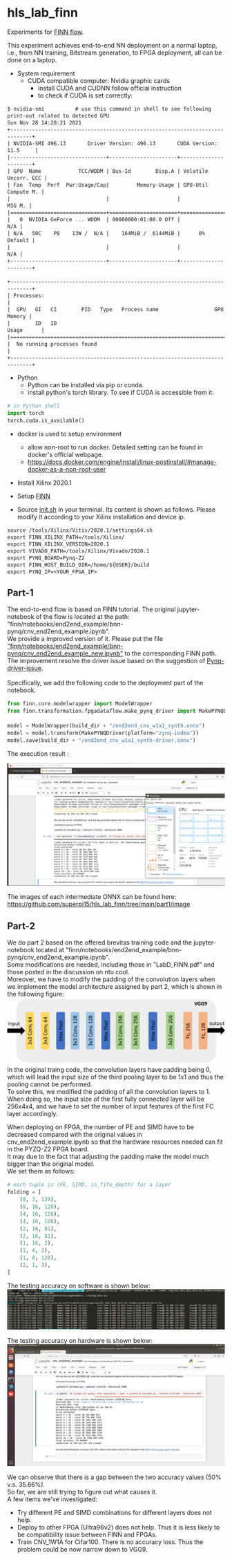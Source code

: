 # hls_lab_finn
Experiments for [FINN flow](https://github.com/Xilinx/finn). <br/>

This experiment achieves end-to-end NN deployment on a normal laptop, i.e., from NN training, Bitstream generation, to FPGA deployment, all can be done on a laptop. <br/>

* System requirement 
  * CUDA compatible computer: Nvidia graphic cards 
    * install CUDA and CUDNN follow official instruction 
    * to check if CUDA is set correctly:
```shell
$ nvidia-smi          # use this command in shell to see following print-out related to detected GPU
Sun Nov 28 14:28:21 2021
+-----------------------------------------------------------------------------+
| NVIDIA-SMI 496.13       Driver Version: 496.13       CUDA Version: 11.5     |
|-------------------------------+----------------------+----------------------+
| GPU  Name            TCC/WDDM | Bus-Id        Disp.A | Volatile Uncorr. ECC |
| Fan  Temp  Perf  Pwr:Usage/Cap|         Memory-Usage | GPU-Util  Compute M. |
|                               |                      |               MIG M. |
|===============================+======================+======================|
|   0  NVIDIA GeForce ... WDDM  | 00000000:01:00.0 Off |                  N/A |
| N/A   50C    P8    13W /  N/A |    164MiB /  6144MiB |      0%      Default |
|                               |                      |                  N/A |
+-------------------------------+----------------------+----------------------+

+-----------------------------------------------------------------------------+
| Processes:                                                                  |
|  GPU   GI   CI        PID   Type   Process name                  GPU Memory |
|        ID   ID                                                   Usage      |
|=============================================================================|
|  No running processes found                                                 |
+-----------------------------------------------------------------------------+
```
  * Python
    * Python can be installed via pip or conda. 
    * install python's torch library. To see if CUDA is accessible from it: 
```python
# in Python shell 
import torch
torch.cuda.is_available()
```
  * docker is used to setup environment 
    * allow non-root to run docker. Detailed setting can be found in docker's official webpage. 
    * https://docs.docker.com/engine/install/linux-postinstall/#manage-docker-as-a-non-root-user 
  * Install Xilinx 2020.1 
  * Setup [FINN](https://finn.readthedocs.io/en/latest/getting_started.html)

  * Source [init.sh](init.sh) in your terminal. Its content is shown as follows. Please modify it according to your Xilinx installation and device ip. 
```shell
source /tools/Xilinx/Vitis/2020.1/settings64.sh 
export FINN_XILINX_PATH=/tools/Xilinx/
export FINN_XILINX_VERSION=2020.1
export VIVADO_PATH=/tools/Xilinx/Vivado/2020.1
export PYNQ_BOARD=Pynq-Z2
export FINN_HOST_BUILD_DIR=/home/${USER}/build
export PYNQ_IP=<YOUR_FPGA_IP>
```

## Part-1 

The end-to-end flow is based on FINN tutorial. The original jupyter-notebook of the flow is located at the path: "finn/notebooks/end2end_example/bnn-pynq/cnv_end2end_example.ipynb". <br/>
We provide a improved version of it. Please put the file ["finn/notebooks/end2end_example/bnn-pynq/cnv_end2end_example_new.ipynb"](finn/notebooks/end2end_example/bnn-pynq/cnv_end2end_example_new.ipynb) to the corresponding FINN path. 
The improvement resolve the driver issue based on the suggestion of [Pynq-driver-issue](https://github.com/Xilinx/finn/discussions/442#discussioncomment-1675720). <br/><br/>
Specifically, we add the following code to the deployment part of the notebook. 

```python
from finn.core.modelwrapper import ModelWrapper
from finn.transformation.fpgadataflow.make_pynq_driver import MakePYNQDriver

model = ModelWrapper(build_dir + "/end2end_cnv_w1a1_synth.onnx")
model = model.transform(MakePYNQDriver(platform="zynq-iodma"))
model.save(build_dir + "/end2end_cnv_w1a1_synth-driver.onnx")
```

The execution result :

![](part1/image/Screenshot%202021-11-27%20215332.png)

The images of each intermediate ONNX can be found here: https://github.com/superpi15/hls_lab_finn/tree/main/part1/image 


## Part-2

We do part 2 based on the offered brevitas training code and the jupyter-notebook located at "finn/notebooks/end2end_example/bnn-pynq/cnv_end2end_example.ipynb". <br/>
Some modifications are needed, including those in "LabD_FINN.pdf" and those posted in the discussion on ntu cool.  <br/>
Moreover, we have to modify the padding of the convolution layers when we implement the model architecture assigned by part 2, which is shown in the following figure: <br/>
![vgg9Archi](figures/vgg9_modelArchitecture.png)
In the original traing code, the convolution layers have padding being 0, which will lead the input size of the third pooling layer to be 1x1 and thus the pooling cannot be performed. <br/>
To solve this, we modified the padding of all the convolution layers to 1. <br/>
When doing so, the input size of the first fully connected layer will be 256x4x4, and we have to set the number of input features of the first FC layer accordingly. <br/>

When deploying on FPGA, the number of PE and SIMD have to be decreased compared with the original values in cnv_end2end_example.ipynb so that the hardware resources needed can fit in the PYZQ-Z2 FPGA board. <br/>
It may due to the fact that adjusting the padding make the model much bigger than the original model. <br/>
We set them as follows:
```python
# each tuple is (PE, SIMD, in_fifo_depth) for a layer
folding = [
    (8, 3, 128),
    (8, 16, 128),
    (4, 16, 128),
    (4, 16, 128),
    (2, 16, 81),
    (2, 16, 81),
    (1, 16, 2),
    (1, 4, 2),
    (1, 8, 128),
    (2, 1, 3),
]
```

The testing accuracy on software is shown below:
![accSW](part2/accSW.png)

The testing accuracy on hardware is shown below:
![accHW](part2/accHW_.png)

We can observe that there is a gap between the two accuracy values (50% v.s. 35.66%). <br/>
So far, we are still trying to figure out what causes it. <br/>
A few items we've investigated: 
* Try different PE and SIMD combinations for different layers does not help. 
* Deploy to other FPGA (Ultra96v2) does not help. Thus it is less likely to be compatibility issue between FINN and FPGAs. 
* Train CNV_1W1A for Cifar100. There is no accuracy loss. Thus the problem could be now narrow down to VGG9. 


